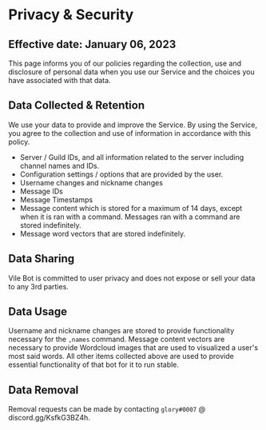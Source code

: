 # Privacy & Security

## Effective date: January 06, 2023

This page informs you of our policies regarding the collection, use and disclosure of personal data when you use our Service and the choices you have associated with that data.

## Data Collected & Retention

We use your data to provide and improve the Service. By using the Service, you agree to the collection and use of information in accordance with this policy.

- Server / Guild IDs, and all information related to the server including channel names and IDs.
- Configuration settings / options that are provided by the user.
- Username changes and nickname changes
- Message IDs
- Message Timestamps
- Message content which is stored for a maximum of 14 days, except when it is ran with a command. Messages ran with a command are stored indefinitely.
- Message word vectors that are stored indefinitely.

## Data Sharing

Vile Bot is committed to user privacy and does not expose or sell your data to any 3rd parties.

## Data Usage

Username and nickname changes are stored to provide functionality necessary for the `,names` command. Message content vectors are necessary to provide Wordcloud images that are used to visualized a user's most said words. All other items collected above are used to provide essential functionality of that bot for it to run stable.

## Data Removal

Removal requests can be made by contacting `glory#0007` @ discord.gg/KsfkG3BZ4h.
